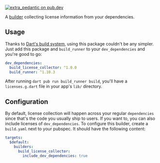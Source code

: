[![extra_pedantic on pub.dev](https://img.shields.io/badge/style-extra__pedantic-blue)](https://pub.dev/packages/extra_pedantic)

A [builder](https://pub.dev/packages/build) collecting license information from your dependencies.

## Usage

Thanks to [Dart's build system](https://pub.dev/packages/build_runner), using this package couldn't be
any simpler. Just add this package and `build_runner` to your `dev_dependencies` and you're good to go:

```yaml
dev_dependencies:
  build_license_collector: ^1.0.0
  build_runner: ^1.10.3
```

After running `dart pub run build_runner build`, you'll have a `licenses.g.dart` file in your app's
`lib/` directory.

## Configuration

By default, license collection will happen across your regular `dependencies` since that's the code
you usually ship to users. If you want to, you can also include licenses of `dev_dependencies`.
To configure this builder, create a `build.yaml` next to your pubspec. It should have the following
content:

```yaml
targets:
  $default:
    builders:
      build_license_collector:
        include_dev_dependencies: true
```
